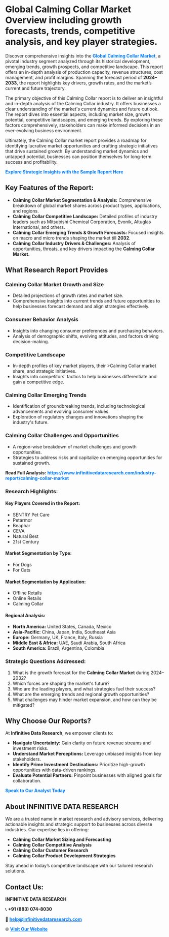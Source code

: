 <h1>Global Calming Collar Market Overview including growth forecasts, trends, competitive analysis, and key player strategies.</h1>
<p>
Discover comprehensive insights into the 
<a href="https://www.infinitivedataresearch.com/industry-report/calming-collar-market" rel="dofollow" style="color: #007BFF; text-decoration: none;"><strong>Global Calming Collar Market</strong></a>, a pivotal industry segment analyzed through its historical development, emerging trends, growth prospects, and competitive landscape. This report offers an in-depth analysis of production capacity, revenue structures, cost management, and profit margins. Spanning the forecast period of <strong>2024–2033</strong>, the report highlights key drivers, growth rates, and the market’s current and future trajectory.
</p>
<p>
The primary objective of this Calming Collar report is to deliver an insightful and in-depth analysis of the Calming Collar industry. It offers businesses a clear understanding of the market's current dynamics and future outlook. The report dives into essential aspects, including market size, growth potential, competitive landscapes, and emerging trends. By exploring these factors comprehensively, stakeholders can make informed decisions in an ever-evolving business environment.
</p>
<p>
Ultimately, the Calming Collar market report provides a roadmap for identifying lucrative market opportunities and crafting strategic initiatives that drive sustained growth. By understanding market dynamics and untapped potential, businesses can position themselves for long-term success and profitability.
</p>
<p>
<a href="https://www.infinitivedataresearch.com/request-sample/reportId=102323" style="color: #007BFF; text-decoration: none;"><strong>Explore Strategic Insights with the Sample Report Here</strong></a>
</p>

<h2>Key Features of the Report:</h2>
<ul>
<li><strong>Calming Collar Market Segmentation & Analysis:</strong> Comprehensive breakdown of global market shares across product types, applications, and regions.</li>
<li><strong>Calming Collar Competitive Landscape:</strong> Detailed profiles of industry leaders such as Mitsubishi Chemical Corporation, Evonik, Altuglas International, and others.</li>
<li><strong>Calming Collar Emerging Trends & Growth Forecasts:</strong> Focused insights on macro and micro trends shaping the market till <strong>2032</strong>.</li>
<li><strong>Calming Collar Industry Drivers & Challenges:</strong> Analysis of opportunities, threats, and key drivers impacting the <strong>Calming Collar Market</strong>.</li>
</ul>

<h2>What Research Report Provides</h2>
<h3>Calming Collar Market Growth and Size</h3>
<ul>
<li>Detailed projections of growth rates and market size.</li>
<li>Comprehensive insights into current trends and future opportunities to help businesses forecast demand and align strategies effectively.</li>
</ul>

<h3>Consumer Behavior Analysis</h3>
<ul>
<li>Insights into changing consumer preferences and purchasing behaviors.</li>
<li>Analysis of demographic shifts, evolving attitudes, and factors driving decision-making.</li>
</ul>

<h3>Competitive Landscape</h3>
<ul>
<li>In-depth profiles of key market players, their >Calming Collar market share, and strategic initiatives.</li>
<li>Insights into competitors' tactics to help businesses differentiate and gain a competitive edge.</li>
</ul>

<h3>Calming Collar Emerging Trends</h3>
<ul>
<li>Identification of groundbreaking trends, including technological advancements and evolving consumer values.</li>
<li>Exploration of regulatory changes and innovations shaping the industry's future.</li>
</ul>

<h3>Calming Collar Challenges and Opportunities</h3>
<ul>
<li>A region-wise breakdown of market challenges and growth opportunities.</li>
<li>Strategies to address risks and capitalize on emerging opportunities for sustained growth.</li>
</ul>
<p><strong>Read Full Analysis:</strong> <a href="https://www.infinitivedataresearch.com/industry-report/calming-collar-market" rel="dofollow" style="color: #007BFF; text-decoration: none;"><strong>https://www.infinitivedataresearch.com/industry-report/calming-collar-market</strong></a></p>
<h3>Research Highlights:</h3>
<h4>Key Players Covered in the Report:</h4>
<ul><li>SENTRY Pet Care</li><li>Petarmor</li><li>Beaphar</li><li>CEVA</li><li>Natural Best</li><li>21st Century</li></ul>
<h4>Market Segmentation by Type:</h4>
<ul><li>For Dogs</li><li>For Cats</li></ul>
<h4>Market Segmentation by Application:</h4>
<ul><li>Offline Retails</li><li>Online Retails</li><li>Calming Collar</li></ul>

<h4>Regional Analysis:</h4>
<ul>
<li><strong>North America:</strong> United States, Canada, Mexico</li>
<li><strong>Asia-Pacific:</strong> China, Japan, India, Southeast Asia</li>
<li><strong>Europe:</strong> Germany, UK, France, Italy, Russia</li>
<li><strong>Middle East & Africa:</strong> UAE, Saudi Arabia, South Africa</li>
<li><strong>South America:</strong> Brazil, Argentina, Colombia</li>
</ul>

<h3>Strategic Questions Addressed:</h3>
<ol>
<li>What is the growth forecast for the <strong>Calming Collar Market</strong> during 2024–2032?</li>
<li>Which forces are shaping the market's future?</li>
<li>Who are the leading players, and what strategies fuel their success?</li>
<li>What are the emerging trends and regional growth opportunities?</li>
<li>What challenges may hinder market expansion, and how can they be mitigated?</li>
</ol>

<h2>Why Choose Our Reports?</h2>
<p>At <strong>Infinitive Data Research</strong>, we empower clients to:</p>
<ul>
<li><strong>Navigate Uncertainty:</strong> Gain clarity on future revenue streams and investment risks.</li>
<li><strong>Understand Market Perceptions:</strong> Leverage unbiased insights from key stakeholders.</li>
<li><strong>Identify Prime Investment Destinations:</strong> Prioritize high-growth opportunities with data-driven rankings.</li>
<li><strong>Evaluate Potential Partners:</strong> Pinpoint businesses with aligned goals for collaboration.</li>
</ul>
<p><a href="https://www.infinitivedataresearch.com/industry-report/calming-collar-market" rel="dofollow" style="color: #007BFF; text-decoration: none;"><strong>Speak to Our Analyst Today</strong></a></p>

<h2>About INFINITIVE DATA RESEARCH</h2>
<p>We are a trusted name in market research and advisory services, delivering actionable insights and strategic support to businesses across diverse industries. Our expertise lies in offering:</p>
<ul>
<li><strong>Calming Collar Market Sizing and Forecasting</strong></li>
<li><strong>Calming Collar Competitive Analysis</strong></li>
<li><strong>Calming Collar Customer Research</strong></li>
<li><strong>Calming Collar Product Development Strategies</strong></li>
</ul>
<p>Stay ahead in today’s competitive landscape with our tailored research solutions.</p>

<h2>Contact Us:</h2>
<p><strong>INFINITIVE DATA RESEARCH</strong></p>
<p>📞 <strong>+91 (883) 074-8030</strong></p>
<p>📧 <strong><a href="mailto:help@infinitivedataresearch.com" style="color: #007BFF;">help@infinitivedataresearch.com</a></strong></p>
<p>🌐 <strong><a href="https://www.infinitivedataresearch.com" rel="dofollow" style="color: #007BFF;">Visit Our Website</a></strong></p>